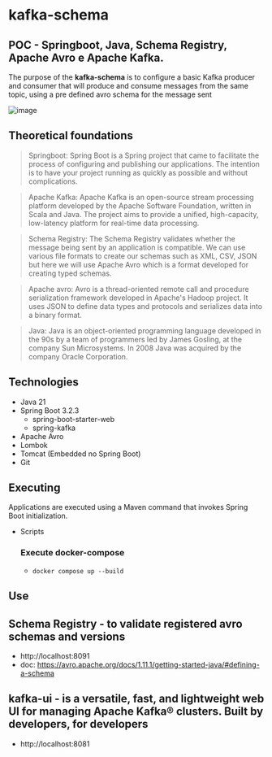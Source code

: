 # kafka-schema
## POC - Springboot, Java, Schema Registry, Apache Avro e Apache Kafka.
The purpose of the **kafka-schema** is to configure a basic Kafka producer and consumer that will produce and consume messages from the same topic, using a pre defined avro schema for the message sent

![image](https://github.com/rmcarvalhoo/kafka-schema/assets/3673048/bcfe4dc1-de56-43a8-9e29-881d0d65a0ff)


## Theoretical foundations

> Springboot: Spring Boot is a Spring project that came to facilitate the process of configuring and publishing our applications. The intention is to have your project running as quickly as possible and without complications.

> Apache Kafka: Apache Kafka is an open-source stream processing platform developed by the Apache Software Foundation, written in Scala and Java. The project aims to provide a unified, high-capacity, low-latency platform for real-time data processing.

> Schema Registry: The Schema Registry validates whether the message being sent by an application is compatible. We can use various file formats to create our schemas such as XML, CSV, JSON but here we will use Apache Avro which is a format developed for creating typed schemas.

> Apache avro: Avro is a thread-oriented remote call and procedure serialization framework developed in Apache's Hadoop project. It uses JSON to define data types and protocols and serializes data into a binary format.

> Java: Java is an object-oriented programming language developed in the 90s by a team of programmers led by James Gosling, at the company Sun Microsystems. In 2008 Java was acquired by the company Oracle Corporation.

## Technologies
- Java 21
- Spring Boot 3.2.3
    - spring-boot-starter-web
    - spring-kafka
- Apache Avro
- Lombok
- Tomcat (Embedded no Spring Boot)
- Git

## Executing

Applications are executed using a Maven command that invokes Spring Boot initialization.

- Scripts
  ### Execute docker-compose
    - ```docker compose up --build```

## Use
## Schema Registry - to validate registered avro schemas and versions
  - http://localhost:8091
  - doc: https://avro.apache.org/docs/1.11.1/getting-started-java/#defining-a-schema
 
## kafka-ui -  is a versatile, fast, and lightweight web UI for managing Apache Kafka® clusters. Built by developers, for developers
  - http://localhost:8081  
